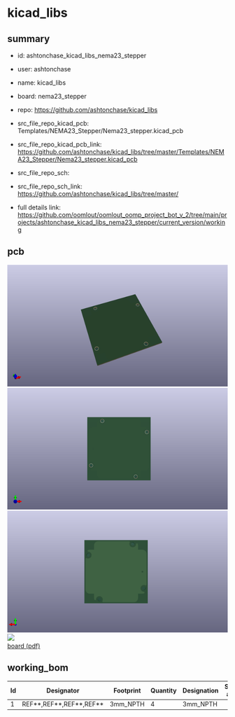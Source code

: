 # kicad_libs
 
## summary 
* id: ashtonchase_kicad_libs_nema23_stepper
* user: ashtonchase
* name: kicad_libs
* board: nema23_stepper
* repo: https://github.com/ashtonchase/kicad_libs
* src_file_repo_kicad_pcb: Templates/NEMA23_Stepper/Nema23_stepper.kicad_pcb
* src_file_repo_kicad_pcb_link: https://github.com/ashtonchase/kicad_libs/tree/master/Templates/NEMA23_Stepper/Nema23_stepper.kicad_pcb


* src_file_repo_sch: 
* src_file_repo_sch_link: https://github.com/ashtonchase/kicad_libs/tree/master/
* full details link: https://github.com/oomlout/oomlout_oomp_project_bot_v_2/tree/main/projects/ashtonchase_kicad_libs_nema23_stepper/current_version/working  



## pcb  
![](working_3d_600.png) 
![](working_3d_front_600.png)  
![](working_3d_back_600.png)  
![](working_600.png)  
[board (pdf)](working.pdf)  

## working_bom
| Id | Designator | Footprint | Quantity | Designation | Supplier and ref |  | None | 
| --- | --- | --- | --- | --- | --- | --- | --- | 
| 1 | REF**,REF**,REF**,REF** | 3mm_NPTH | 4 | 3mm_NPTH |  |  | [''] | 




